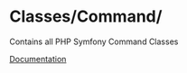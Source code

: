 # Classes/Command/

Contains all PHP Symfony Command Classes

[Documentation](https://docs.typo3.org/m/typo3/reference-coreapi/10.4/en-us/ApiOverview/CommandControllers/Tutorial.html#create-the-command-class)